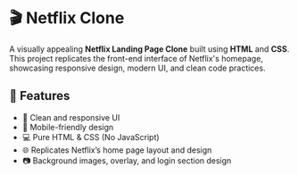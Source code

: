 # 🎬 Netflix Clone

A visually appealing **Netflix Landing Page Clone** built using **HTML** and **CSS**. This project replicates the front-end interface of Netflix's homepage, showcasing responsive design, modern UI, and clean code practices.

## 🚀 Features

- 🎨 Clean and responsive UI  
- 📱 Mobile-friendly design  
- 💻 Pure HTML & CSS (No JavaScript)  
- 🌐 Replicates Netflix’s home page layout and design  
- 📷 Background images, overlay, and login section design  

